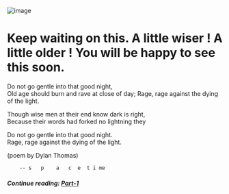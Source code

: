 
![image](/images/keepwaiting/interstellar-tesseract.jpg)
# Keep waiting on this. A little wiser ! A little older !  You will be happy to see this soon.
Do not go gentle into that good night,  
Old age should burn and rave at close of day;
Rage, rage against the dying of the light.
 
Though wise men at their end know dark is right,  
Because their words had forked no lightning they
 
Do not go gentle into that good night.  
Rage, rage against the dying of the light.

(poem by Dylan Thomas)

        -- s   p    a   c  e  t i me 

##### Continue reading: *[Part-1](https://akhil-ghatiki.github.io/#/silk-destiny-1)*
